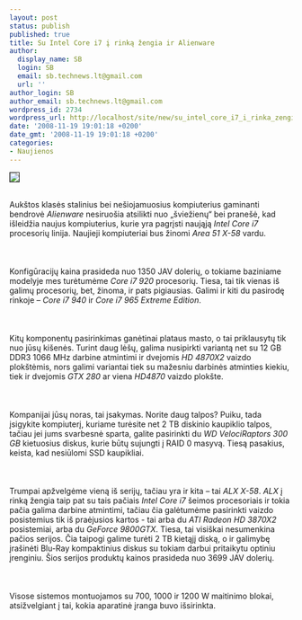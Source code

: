 ```yaml
---
layout: post
status: publish
published: true
title: Su Intel Core i7 į rinką žengia ir Alienware
author:
  display_name: SB
  login: SB
  email: sb.technews.lt@gmail.com
  url: ''
author_login: SB
author_email: sb.technews.lt@gmail.com
wordpress_id: 2734
wordpress_url: http://localhost/site/new/su_intel_core_i7_i_rinka_zengia_ir_alienware/
date: '2008-11-19 19:01:18 +0200'
date_gmt: '2008-11-19 19:01:18 +0200'
categories:
- Naujienos
---
```

<div class="imgright"><img src="http://www.techpowerup.com/img/08-11-18/37a_thm.jpg" border="1"></div>
<p><br>Aukštos klasės stalinius bei nešiojamuosius kompiuterius gaminanti bendrovė <i>Alienware</i> nesiruošia atsilikti nuo „šviežienų“ bei pranešė, kad išleidžia naujus kompiuterius, kurie yra pagrįsti naująją <i>Intel Core i7</i> procesorių linija. Naujieji kompiuteriai bus žinomi <i>Area 51 X-58</i> vardu.<br />
<br><br />
<br>Konfigūracijų kaina prasideda nuo 1350 JAV dolerių, o tokiame baziniame modelyje mes turėtumėme <i>Core i7 920</i> procesorių. Tiesa, tai tik vienas iš galimų procesorių, bet, žinoma, ir pats pigiausias. Galimi ir kiti du pasirodę rinkoje – <i>Core i7 940</i> ir <i>Core i7 965 Extreme Edition</i>.<br />
<br><br />
<br>Kitų komponentų pasirinkimas ganėtinai plataus masto, o tai priklausytų tik nuo jūsų kišenės. Turint daug lėšų, galima nusipirkti variantą net su 12 GB DDR3 1066 MHz darbine atmintimi ir dvejomis <i>HD 4870X2</i> vaizdo plokštėmis, nors galimi variantai tiek su mažesniu darbinės atminties kiekiu, tiek ir dvejomis <i>GTX 280</i> ar viena <i>HD4870</i> vaizdo plokšte.<br />
<br><br />
<br>Kompanijai jūsų noras, tai įsakymas. Norite daug talpos? Puiku, tada įsigykite kompiuterį, kuriame turėsite net 2 TB diskinio kaupiklio talpos, tačiau jei jums svarbesnė sparta, galite pasirinkti du <i>WD VelociRaptors 300 GB</i> kietuosius diskus, kurie būtų sujungti į RAID 0 masyvą. Tiesą pasakius, keista, kad nesiūlomi SSD kaupikliai.<br />
<br><br />
<br>Trumpai apžvelgėme vieną iš serijų, tačiau yra ir kita – tai <i>ALX X-58</i>. <i>ALX</i> į rinką žengia taip pat su tais pačiais <i>Intel Core i7</i> šeimos procesoriais ir tokia pačia galima darbine atmintimi, tačiau čia galėtumėme pasirinkti vaizdo posistemius tik iš praėjusios kartos - tai arba du <i>ATI Radeon HD 3870X2</i> posistemiai, arba du <i>GeForce 9800GTX</i>. Tiesa, tai visiškai nesumenkina pačios serijos. Čia taipogi galime turėti 2 TB kietąjį diską, o ir galimybę įrašinėti Blu-Ray kompaktinius diskus su tokiam darbui pritaikytu optiniu įrenginiu. Šios serijos produktų kainos prasideda nuo 3699 JAV dolerių.<br />
<br><br />
<br>Visose sistemos montuojamos su 700, 1000 ir 1200 W maitinimo blokai, atsižvelgiant į tai, kokia aparatinė įranga buvo išsirinkta.<br />
<br><br />
<br><br />
<br></p>
